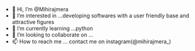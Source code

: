- 👋 Hi, I’m @Mihirajmera
- 👀 I’m interested in ...developing softwares with a user friendly base and attractive figures
- 🌱 I’m currently learning ...python
- 💞️ I’m looking to collaborate on ...
- 📫 How to reach me ... contact me on instagram(@mihirajmera_)

<!---
Mihirajmera/Mihirajmera is a ✨ special ✨ repository because its `README.md` (this file) appears on your GitHub profile.
You can click the Preview link to take a look at your changes.
--->
